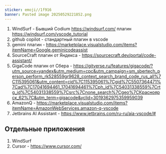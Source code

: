 ```yaml
---
sticker: emoji//1f916
banner: Pasted image 20250529221852.png
---
```


1) WindSurf - Бывший Codium https://windsurf.com/  плагин https://windsurf.com/vscode_tutorial
2) github copilot - стандартный плагин в vscode 
3) gemini плагин - https://marketplace.visualstudio.com/items?itemName=Google.geminicodeassist
4) SourceCraft плагин от Яндекса - https://sourcecraft.dev/portal/code-assistant/
5) GigaCode плагин от Сбера - https://gitverse.ru/features/gigacode/?utm_source=yandex&utm_medium=cpc&utm_campaign=sm_sbertech_person_perform_rk528559gr9628_context_search_brand_code_rus_all%7C115395061&utm_content=cid%7C115395061%7Cgid%7C5507364471%7Cad%7C17041694461_17041694461%7Cph_id%7C54031338559%7Crtg_id%7C54031338559%7Csrc%7Cnone_search%7Cgeo%7CКрасноярск_62%7C&utm_term=gigacode&yclid=3019362975359959039
6) AmazonQ - https://marketplace.visualstudio.com/items?itemName=AmazonWebServices.amazon-q-vscode
7) Jetbrains AI Assistant - https://www.jetbrains.com/ru-ru/aia-vscode/# 

## Отдельные приложения
1) WindSurf 
2) Cursor - https://www.cursor.com/